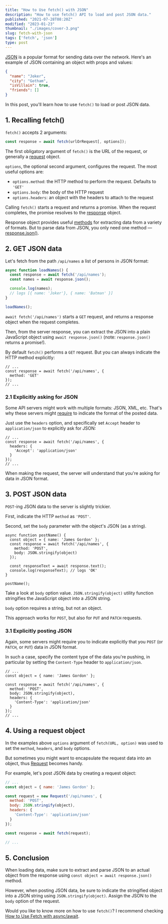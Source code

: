 ```yaml
---
title: "How to Use fetch() with JSON"
description: "How to use fetch() API to load and post JSON data."
published: "2021-07-28T08:20Z"
modified: "2023-01-23"
thumbnail: "./images/cover-3.png"
slug: fetch-with-json
tags: ['fetch', 'json']
type: post
---
```


[JSON](https://developer.mozilla.org/en-US/docs/Learn/JavaScript/Objects/JSON) is a popular format for sending data over the network. Here's an example of JSON containing an object with props and values:

```json
{
  "name": "Joker",
  "city": "Gotham",
  "isVillain": true,
  "friends": []
}
```

In this post, you'll learn how to use `fetch()` to load or post JSON data.  

<Affiliate type="traversyJavaScript" />

## 1. Recalling fetch()

`fetch()` accepts 2 arguments:  

```javascript
const response = await fetch(urlOrRequest[, options]);
```

The first obligatory argument of `fetch()` is the URL of the request, or generally a [request](https://developer.mozilla.org/en-US/docs/Web/API/Request) object.    

`options`, the optional second argument, configures the request. The most useful options are:

* `options.method`: the HTTP method to perform the request. Defaults to `'GET'`
* `options.body`: the body of the HTTP request
* `options.headers`: an object with the headers to attach to the request

Calling `fetch()` starts a request and returns a promise. When the request completes, the promise resolves to the [response](https://developer.mozilla.org/en-US/docs/Web/API/Response) object.  

Response object provides useful [methods](https://developer.mozilla.org/en-US/docs/Web/API/Response#methods) for extracting data from a variety of formats. But to parse data from JSON, you only need one method &mdash; [response.json()](https://developer.mozilla.org/en-US/docs/Web/API/Response/json).  

## 2. GET JSON data

Let's fetch from the path `/api/names` a list of persons in JSON format:

```javascript
async function loadNames() {
  const response = await fetch('/api/names');
  const names = await response.json();

  console.log(names); 
  // logs [{ name: 'Joker'}, { name: 'Batman' }]
}

loadNames();
```

`await fetch('/api/names')` starts a `GET` request, and returns a response object when the request completes.  

Then, from the server response, you can extract the JSON into a plain JavaScript object using `await response.json()` (note: `response.json()` returns a promise!).

By default `fetch()` performs a `GET` request. But you can always indicate the HTTP method explicitly:

```javascript{2}
// ...
const response = await fetch('/api/names', {
  method: 'GET'
});
// ...
```

### 2.1 Explicitly asking for JSON

Some API servers might work with multiple formats: JSON, XML, etc. That's why these servers might [require](https://stackoverflow.com/questions/43209924/rest-api-use-the-accept-application-json-http-header) to indicate the format of the posted data.  

Just use the `headers` option, and specifically set `Accept` header to `application/json` to explicitly ask for JSON:

```javascript{2-4}
// ...
const response = await fetch('/api/names', {
  headers: {
    'Accept': 'application/json'
  }
});
// ...
```

When making the request, the server will understand that you're asking for data in JSON format.  

## 3. POST JSON data

`POST`-ing JSON data to the server is slightly trickier.  

First, indicate the HTTP `method` as `'POST'`. 

Second, set the `body` parameter with the object's JSON (as a string).

```javascript{3-4}
async function postName() {
  const object = { name: 'James Gordon' };
  const response = await fetch('/api/names', {
    method: 'POST',
    body: JSON.stringify(object)
  });

  const responseText = await response.text();
  console.log(responseText); // logs 'OK'
}

postName();
```

Take a look at `body` option value. `JSON.stringify(object)` utility function stringifies the JavaScript object into a JSON string.  

`body` option requires a string, but not an object.  

This approach works for `POST`, but also for `PUT` and `PATCH` requests.  

### 3.1 Explicitly posting JSON

Again, some servers might require you to indicate explicitly that you `POST` (or `PATCH`, or `PUT`) data in JSON format.  

In such a case, specify the content type of the data you're pushing, in particular by setting the `Content-Type` header to `application/json`.  

```javascript{5-7}
// ...
const object = { name: 'James Gordon' };

const response = await fetch('/api/names', {
  method: 'POST',
  body: JSON.stringify(object),
  headers: {
    'Content-Type': 'application/json'
  }
});
// ...
```

## 4. Using a request object

In the examples above `options` argument of `fetch(URL, option)` was used to set the `method`, `headers`, and `body` options.  

But sometimes you might want to encapsulate the request data into an object, thus [Request](https://developer.mozilla.org/en-US/docs/Web/API/Request/Request) becomes handy.  

For example, let's post JSON data by creating a request object:

```javascript {3}
// ...
const object = { name: 'James Gordon' };

const request = new Request('/api/names', {
  method: 'POST',
  body: JSON.stringify(object),
  headers: {
    'Content-Type': 'application/json'
  }
});

const response = await fetch(request);

// ...
```

## 5. Conclusion

When loading data, make sure to extract and parse JSON to an actual object from the response using `const object = await response.json()` method.  

However, when posting JSON data, be sure to indicate the stringified object into a JSON string using `JSON.stringify(object)`. Assign the JSON to the `body` option of the request.  

Would you like to know more on how to use `fetch()`? I recommend checking [How to Use Fetch with async/await](/javascript-fetch-async-await/).
